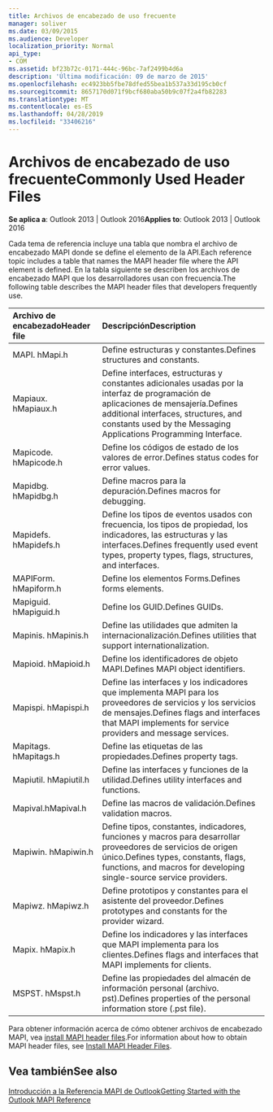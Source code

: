 ```yaml
---
title: Archivos de encabezado de uso frecuente
manager: soliver
ms.date: 03/09/2015
ms.audience: Developer
localization_priority: Normal
api_type:
- COM
ms.assetid: bf23b72c-0171-444c-96bc-7af2499b4d6a
description: 'Última modificación: 09 de marzo de 2015'
ms.openlocfilehash: ec4923bb5fbe78dfed55bea1b537a33d195cb0cf
ms.sourcegitcommit: 8657170d071f9bcf680aba50b9c07f2a4fb82283
ms.translationtype: MT
ms.contentlocale: es-ES
ms.lasthandoff: 04/28/2019
ms.locfileid: "33406216"
---
```

# <a name="commonly-used-header-files"></a><span data-ttu-id="fcc45-103">Archivos de encabezado de uso frecuente</span><span class="sxs-lookup"><span data-stu-id="fcc45-103">Commonly Used Header Files</span></span>

  
  
<span data-ttu-id="fcc45-104">**Se aplica a**: Outlook 2013 | Outlook 2016</span><span class="sxs-lookup"><span data-stu-id="fcc45-104">**Applies to**: Outlook 2013 | Outlook 2016</span></span> 
  
<span data-ttu-id="fcc45-105">Cada tema de referencia incluye una tabla que nombra el archivo de encabezado MAPI donde se define el elemento de la API.</span><span class="sxs-lookup"><span data-stu-id="fcc45-105">Each reference topic includes a table that names the MAPI header file where the API element is defined.</span></span> <span data-ttu-id="fcc45-106">En la tabla siguiente se describen los archivos de encabezado MAPI que los desarrolladores usan con frecuencia.</span><span class="sxs-lookup"><span data-stu-id="fcc45-106">The following table describes the MAPI header files that developers frequently use.</span></span>
  
|<span data-ttu-id="fcc45-107">**Archivo de encabezado**</span><span class="sxs-lookup"><span data-stu-id="fcc45-107">**Header file**</span></span>|<span data-ttu-id="fcc45-108">**Descripción**</span><span class="sxs-lookup"><span data-stu-id="fcc45-108">**Description**</span></span>|
|:-----|:-----|
|<span data-ttu-id="fcc45-109">MAPI. h</span><span class="sxs-lookup"><span data-stu-id="fcc45-109">Mapi.h</span></span>  <br/> |<span data-ttu-id="fcc45-110">Define estructuras y constantes.</span><span class="sxs-lookup"><span data-stu-id="fcc45-110">Defines structures and constants.</span></span>  <br/> |
|<span data-ttu-id="fcc45-111">Mapiaux. h</span><span class="sxs-lookup"><span data-stu-id="fcc45-111">Mapiaux.h</span></span>  <br/> |<span data-ttu-id="fcc45-112">Define interfaces, estructuras y constantes adicionales usadas por la interfaz de programación de aplicaciones de mensajería.</span><span class="sxs-lookup"><span data-stu-id="fcc45-112">Defines additional interfaces, structures, and constants used by the Messaging Applications Programming Interface.</span></span>  <br/> |
|<span data-ttu-id="fcc45-113">Mapicode. h</span><span class="sxs-lookup"><span data-stu-id="fcc45-113">Mapicode.h</span></span>  <br/> |<span data-ttu-id="fcc45-114">Define los códigos de estado de los valores de error.</span><span class="sxs-lookup"><span data-stu-id="fcc45-114">Defines status codes for error values.</span></span>  <br/> |
|<span data-ttu-id="fcc45-115">Mapidbg. h</span><span class="sxs-lookup"><span data-stu-id="fcc45-115">Mapidbg.h</span></span>  <br/> |<span data-ttu-id="fcc45-116">Define macros para la depuración.</span><span class="sxs-lookup"><span data-stu-id="fcc45-116">Defines macros for debugging.</span></span>  <br/> |
|<span data-ttu-id="fcc45-117">Mapidefs. h</span><span class="sxs-lookup"><span data-stu-id="fcc45-117">Mapidefs.h</span></span>  <br/> |<span data-ttu-id="fcc45-118">Define los tipos de eventos usados con frecuencia, los tipos de propiedad, los indicadores, las estructuras y las interfaces.</span><span class="sxs-lookup"><span data-stu-id="fcc45-118">Defines frequently used event types, property types, flags, structures, and interfaces.</span></span>  <br/> |
|<span data-ttu-id="fcc45-119">MAPIForm. h</span><span class="sxs-lookup"><span data-stu-id="fcc45-119">Mapiform.h</span></span>  <br/> |<span data-ttu-id="fcc45-120">Define los elementos Forms.</span><span class="sxs-lookup"><span data-stu-id="fcc45-120">Defines forms elements.</span></span>  <br/> |
|<span data-ttu-id="fcc45-121">Mapiguid. h</span><span class="sxs-lookup"><span data-stu-id="fcc45-121">Mapiguid.h</span></span>  <br/> |<span data-ttu-id="fcc45-122">Define los GUID.</span><span class="sxs-lookup"><span data-stu-id="fcc45-122">Defines GUIDs.</span></span>  <br/> |
|<span data-ttu-id="fcc45-123">Mapinis. h</span><span class="sxs-lookup"><span data-stu-id="fcc45-123">Mapinis.h</span></span>  <br/> |<span data-ttu-id="fcc45-124">Define las utilidades que admiten la internacionalización.</span><span class="sxs-lookup"><span data-stu-id="fcc45-124">Defines utilities that support internationalization.</span></span>  <br/> |
|<span data-ttu-id="fcc45-125">Mapioid. h</span><span class="sxs-lookup"><span data-stu-id="fcc45-125">Mapioid.h</span></span>  <br/> |<span data-ttu-id="fcc45-126">Define los identificadores de objeto MAPI.</span><span class="sxs-lookup"><span data-stu-id="fcc45-126">Defines MAPI object identifiers.</span></span>  <br/> |
|<span data-ttu-id="fcc45-127">Mapispi. h</span><span class="sxs-lookup"><span data-stu-id="fcc45-127">Mapispi.h</span></span>  <br/> |<span data-ttu-id="fcc45-128">Define las interfaces y los indicadores que implementa MAPI para los proveedores de servicios y los servicios de mensajes.</span><span class="sxs-lookup"><span data-stu-id="fcc45-128">Defines flags and interfaces that MAPI implements for service providers and message services.</span></span>  <br/> |
|<span data-ttu-id="fcc45-129">Mapitags. h</span><span class="sxs-lookup"><span data-stu-id="fcc45-129">Mapitags.h</span></span>  <br/> |<span data-ttu-id="fcc45-130">Define las etiquetas de las propiedades.</span><span class="sxs-lookup"><span data-stu-id="fcc45-130">Defines property tags.</span></span>  <br/> |
|<span data-ttu-id="fcc45-131">Mapiutil. h</span><span class="sxs-lookup"><span data-stu-id="fcc45-131">Mapiutil.h</span></span>  <br/> |<span data-ttu-id="fcc45-132">Define las interfaces y funciones de la utilidad.</span><span class="sxs-lookup"><span data-stu-id="fcc45-132">Defines utility interfaces and functions.</span></span>  <br/> |
|<span data-ttu-id="fcc45-133">Mapival.h</span><span class="sxs-lookup"><span data-stu-id="fcc45-133">Mapival.h</span></span>  <br/> |<span data-ttu-id="fcc45-134">Define las macros de validación.</span><span class="sxs-lookup"><span data-stu-id="fcc45-134">Defines validation macros.</span></span>  <br/> |
|<span data-ttu-id="fcc45-135">Mapiwin. h</span><span class="sxs-lookup"><span data-stu-id="fcc45-135">Mapiwin.h</span></span>  <br/> |<span data-ttu-id="fcc45-136">Define tipos, constantes, indicadores, funciones y macros para desarrollar proveedores de servicios de origen único.</span><span class="sxs-lookup"><span data-stu-id="fcc45-136">Defines types, constants, flags, functions, and macros for developing single-source service providers.</span></span>  <br/> |
|<span data-ttu-id="fcc45-137">Mapiwz. h</span><span class="sxs-lookup"><span data-stu-id="fcc45-137">Mapiwz.h</span></span>  <br/> |<span data-ttu-id="fcc45-138">Define prototipos y constantes para el asistente del proveedor.</span><span class="sxs-lookup"><span data-stu-id="fcc45-138">Defines prototypes and constants for the provider wizard.</span></span>  <br/> |
|<span data-ttu-id="fcc45-139">Mapix. h</span><span class="sxs-lookup"><span data-stu-id="fcc45-139">Mapix.h</span></span>  <br/> |<span data-ttu-id="fcc45-140">Define los indicadores y las interfaces que MAPI implementa para los clientes.</span><span class="sxs-lookup"><span data-stu-id="fcc45-140">Defines flags and interfaces that MAPI implements for clients.</span></span>  <br/> |
|<span data-ttu-id="fcc45-141">MSPST. h</span><span class="sxs-lookup"><span data-stu-id="fcc45-141">Mspst.h</span></span>  <br/> |<span data-ttu-id="fcc45-142">Define las propiedades del almacén de información personal (archivo. pst).</span><span class="sxs-lookup"><span data-stu-id="fcc45-142">Defines properties of the personal information store (.pst file).</span></span>  <br/> |
   
<span data-ttu-id="fcc45-143">Para obtener información acerca de cómo obtener archivos de encabezado MAPI, vea [install MAPI header files](how-to-install-mapi-header-files.md).</span><span class="sxs-lookup"><span data-stu-id="fcc45-143">For information about how to obtain MAPI header files, see [Install MAPI Header Files](how-to-install-mapi-header-files.md).</span></span>
  
## <a name="see-also"></a><span data-ttu-id="fcc45-144">Vea también</span><span class="sxs-lookup"><span data-stu-id="fcc45-144">See also</span></span>



[<span data-ttu-id="fcc45-145">Introducción a la Referencia MAPI de Outlook</span><span class="sxs-lookup"><span data-stu-id="fcc45-145">Getting Started with the Outlook MAPI Reference</span></span>](getting-started-with-the-outlook-mapi-reference.md)

